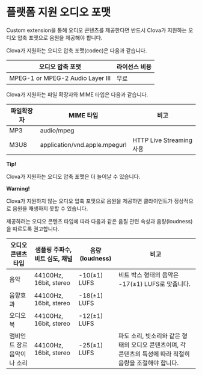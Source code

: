 <!-- Note! This content includes shared parts. Therefore, when you update this, you should beware of synchronization. -->

# 플랫폼 지원 오디오 포맷

Custom extension을 통해 오디오 콘텐츠를 제공한다면 반드시 Clova가 지원하는 오디오 압축 포맷으로 음원을 제공해야 합니다.

<!-- Start of the shared content: SupportedAudioFormat -->

Clova가 지원하는 오디오 압축 포맷(codec)은 다음과 같습니다.

| 오디오 압축 포맷                     | 라이선스 비용 |
|----------------------------------|-----------|
| MPEG-1 or MPEG-2 Audio Layer III | 무료       |

Clova가 지원하는 파일 확장자와 MIME 타입은 다음과 같습니다.

| 파일확장자  | MIME 타입                 | 비고                           |
|-------------|-------------------------------|-------------------------------|
| MP3         | audio/mpeg                    | <!-- -->                      |
| M3U8        | application/vnd.apple.mpegurl | HTTP Live Streaming 사용       |

<!-- End of the shared content -->

<div class="tip">
  <p><strong>Tip!</strong></p>
  <p>Clova가 지원하는 오디오 압축 포맷은 더 늘어날 수 있습니다.</p>
</div>

<div class="warning">
  <p><strong>Warning!</strong></p>
  <p>Clova가 지원하지 않는 오디오 압축 포맷으로 음원을 제공하면 클라이언트가 정상적으로 음원을 재생하지 못할 수 있습니다.</p>
</div>

제공하려는 오디오 콘텐츠 타입에 따라 다음과 같은 음질 관련 속성과 음량(loudness)을 따르도록 권고합니다.

| 오디오 콘텐츠 타입        | 샘플링 주파수, 비트 심도, 채널 | 음량(loudness)  | 비고                                     |
|-----------------------|-------------------------|--------------- |----------------------------------------|
| 음악                   | 44100Hz, 16bit, stereo  | -10(±1) LUFS  | 비트 박스 형태의 음악은 -17(±1) LUFS로 맞춥니다. |
| 음향효과       | 44100Hz, 16bit, stereo  | -18(±1) LUFS  |                                         |
| 오디오 북               | 44100Hz, 16bit, stereo  | -12(±1) LUFS  |                                         |
| 앰비언트 장르 음악이나 소리  | 44100Hz, 16bit, stereo  | -25(±1) LUFS  | 파도 소리, 빗소리와 같은 형태의 오디오 콘텐츠이며, 각 콘텐츠의 특성에 따라 적절히 음량을 조절해야 합니다. |

